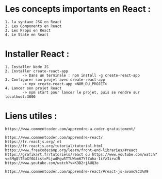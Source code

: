 # Les concepts importants en React :

    1. la syntaxe JSX en React
    2. Les Components en React
    3. Les Props en React
    4. Le State en React

# Installer React :

    1. Installer Node JS
    2. Installer create-react-app
            -> Dans un terminale : npm install -g create-react-app
    3. Configurer son projet avec create-react-app
            -> npx create-react-app <NOM_DU_PROJET>
    4. Lancer son projet React
            -> npm start pour lancer le projet, puis se rendre sur localhost:3000

# Liens utiles :

    https://www.commentcoder.com/apprendre-a-coder-gratuitement/

    https://www.commentcoder.com/apprendre-react/
    https://fr.reactjs.org/ et https://fr.reactjs.org/tutorial/tutorial.html
    https://www.freecodecamp.org/learn/front-end-libraries/#react
    https://grafikart.fr/tutoriels/react ou https://www.youtube.com/watch?v=SMgQlTSoXf0&list=PLjwdMgw5TTLWom67YfZuha-1iYzIirwJR
    https://www.youtube.com/watch?v=K3D2rjAUQ3o

    https://www.commentcoder.com/apprendre-react/#react-js-avanc%C3%A9